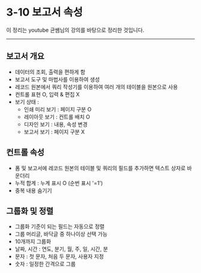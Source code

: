 # 3-10 보고서 속성

이 정리는 youtube 균쌤님의 강의를 바탕으로 정리한 것입니다.
___

## 보고서 개요
- 데이터의 조회, 출력을 편하게 함
- 보고서 도구 및 마법사를 이용하여 생성
- 레코드 원본에서 쿼리 작성기를 이용하여 여러 개의 테이블을 원본으로 사용
- 컨트롤 표현 O, 입력 & 편집 X
- 보기 상태 :
    - 인쇄 미리 보기 : 페이지 구분 O
    - 레이아웃 보기 : 컨트롤 배치 O
    - 디자인 보기 : 내용, 속성 변경
    - 보고서 보기 : 페이지 구분 X

## 컨트롤 속성
- 폼 및 보고서에 레코드 원본의 테이블 및 쿼리의 필드를 추가하면 텍스트 상자로 바운더리
- 누적 합계 : 누계 표시 O (순번 표시 '=1')
- 중복 내용 숨기기

## 그룹화 및 정렬
- 그룹화 기준이 되는 필드는 자동으로 정렬
- 그룹 머리글, 바닥글 중 하나이상 선택 가능
- 10개까지 그룹화
- 날짜, 시간 : 연도, 분기, 월, 주, 일, 시간, 분
- 문자 : 첫 문자, 처음 두 문자, 사용자 지정
- 숫자 : 일정한 간격으로 그룹